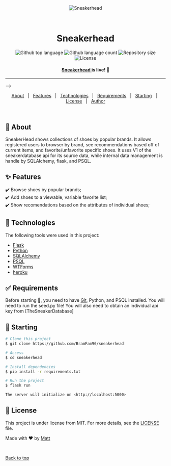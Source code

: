 <div align="center" id="top"> 
  <img src="./.github/app.gif" alt="Sneakerhead" />

&#xa0;

  <!-- <a href="https://sneakerhead.netlify.app">Demo</a> -->
</div>

<h1 align="center">Sneakerhead</h1>

<p align="center">
  <img alt="Github top language" src="https://img.shields.io/github/languages/top/BramFam96/sneakerhead?color=56BEB8">

  <img alt="Github language count" src="https://img.shields.io/github/languages/count/BramFam96/sneakerhead?color=56BEB8">

  <img alt="Repository size" src="https://img.shields.io/github/repo-size/BramFam96/sneakerhead?color=56BEB8">

  <img alt="License" src="https://img.shields.io/github/license/BramFam96/sneakerhead?color=56BEB8">

  <!-- <img alt="Github issues" src="https://img.shields.io/github/issues/{{YOUR_GITHUB_USERNAME}}/sneakerhead?color=56BEB8" /> -->

  <!-- <img alt="Github forks" src="https://img.shields.io/github/forks/{{YOUR_GITHUB_USERNAME}}/sneakerhead?color=56BEB8" /> -->

  <!-- <img alt="Github stars" src="https://img.shields.io/github/stars/{{YOUR_GITHUB_USERNAME}}/sneakerhead?color=56BEB8" /> -->
</p>

<!-- Status -->

<h4 align="center"> 
	<a href='https://sneaker-head-flask-app.herokuapp.com/'>Sneakerhead </a> is live! 🚀 
</h4>

<hr> -->

<p align="center">
  <a href="#dart-about">About</a> &#xa0; | &#xa0; 
  <a href="#sparkles-features">Features</a> &#xa0; | &#xa0;
  <a href="#rocket-technologies">Technologies</a> &#xa0; | &#xa0;
  <a href="#white_check_mark-requirements">Requirements</a> &#xa0; | &#xa0;
  <a href="#checkered_flag-starting">Starting</a> &#xa0; | &#xa0;
  <a href="#memo-license">License</a> &#xa0; | &#xa0;
  <a href="https://github.com/BramFam96" target="_blank">Author</a>
</p>

<br>

## :dart: About

SneakerHead shows collections of shoes by popular brands. It allows registered users to browser by brand, see recommendations based off of current items, and favorite/unfavorite specific shoes.
It uses V1 of the sneakerdatabase api for its source data, while internal data management is handle by SQLAlchemy, flask, and PSQL.

## :sparkles: Features

:heavy_check_mark: Browse shoes by popular brands;\
:heavy_check_mark: Add shoes to a viewable, variable favorite list;\
:heavy_check_mark: Show recomendations based on the attributes of individual shoes;

## :rocket: Technologies

The following tools were used in this project:

- [Flask](https://expo.io/)
- [Python](https://nodejs.org/en/)
- [SQLAlchemy](https://pt-br.reactjs.org/)
- [PSQL](https://www.postgresql.org/docs/current/app-psql.html)
- [WTForms](https://wtforms.readthedocs.io/en/3.0.x/)
- [heroku](https://heroku.com)

## :white_check_mark: Requirements

Before starting :checkered_flag:, you need to have [Git](https://git-scm.com), Python, and PSQL installed.
You will need to run the seed.py file!
You will also need to obtain an individual api key from [TheSneakerDatabase]

## :checkered_flag: Starting

```bash
# Clone this project
$ git clone https://github.com/BramFam96/sneakerhead

# Access
$ cd sneakerhead

# Install dependencies
$ pip install -r requirements.txt

# Run the project
$ flask run

The server will initialize on <http://localhost:5000>
```

## :memo: License

This project is under license from MIT. For more details, see the [LICENSE](LICENSE.md) file.

Made with :heart: by <a href="https://github.com/BramFam96" target="_blank">Matt</a>

&#xa0;

<a href="#top">Back to top</a>
